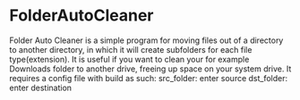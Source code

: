 # FolderAutoCleaner
Folder Auto Cleaner is a simple program for moving files out of a directory to another directory, in which it will create subfolders for each file type(extension). It is useful if you want to clean your for example Downloads folder to another drive, freeing up space on your system drive. It requires a config file with build as such:
src_folder: enter source
dst_folder: enter destination
